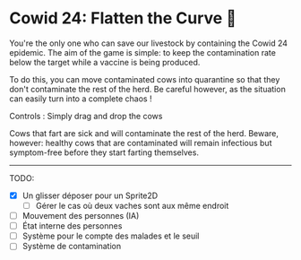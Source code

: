 # Cowid 24: Flatten the Curve :cow2:

You're the only one who can save our livestock by containing the Cowid 24 epidemic.  The aim of the
game is simple: to keep the contamination rate below the target while a vaccine is being produced.

To do this, you can move contaminated cows into quarantine so that they don't contaminate the rest 
of the herd. Be careful however, as the situation can easily turn into a complete chaos !

Controls : Simply drag and drop the cows

Cows that fart are sick and will contaminate the rest of the herd. Beware, however: healthy cows
that are contaminated will remain infectious but symptom-free before they start farting themselves.

-----

TODO:
- [x] Un glisser déposer pour un Sprite2D
	- [ ] Gérer le cas où deux vaches sont aux même endroit
- [ ] Mouvement des personnes (IA)
- [ ] État interne des personnes
- [ ] Système pour le compte des malades et le seuil
- [ ] Système de contamination
